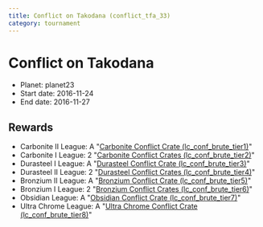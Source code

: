 ```yaml
---
title: Conflict on Takodana (conflict_tfa_33)
category: tournament
---
```

# Conflict on Takodana

  * Planet: planet23
  * Start date: 2016-11-24
  * End date: 2016-11-27

## Rewards

  * Carbonite II League: A "[Carbonite Conflict Crate (lc_conf_brute_tier1)](lc_conf_brute_tier1.html)"
  * Carbonite I League: 2 "[Carbonite Conflict Crates (lc_conf_brute_tier2)](lc_conf_brute_tier2.html)"
  * Durasteel I League: A "[Durasteel Conflict Crate (lc_conf_brute_tier3)](lc_conf_brute_tier3.html)"
  * Durasteel II League: 2 "[Durasteel Conflict Crates (lc_conf_brute_tier4)](lc_conf_brute_tier4.html)"
  * Bronzium II League: A "[Bronzium Conflict Crate (lc_conf_brute_tier5)](lc_conf_brute_tier5.html)"
  * Bronzium I League: 2 "[Bronzium Conflict Crates (lc_conf_brute_tier6)](lc_conf_brute_tier6.html)"
  * Obsidian League: A "[Obsidian Conflict Crate (lc_conf_brute_tier7)](lc_conf_brute_tier7.html)"
  * Ultra Chrome League: A "[Ultra Chrome Conflict Crate (lc_conf_brute_tier8)](lc_conf_brute_tier8.html)"
